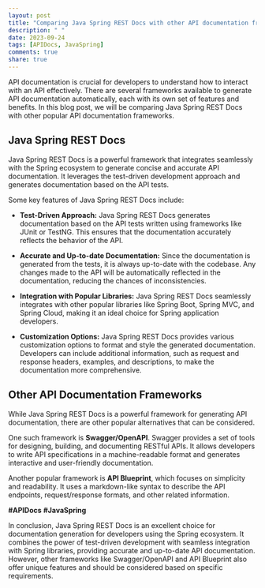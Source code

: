```yaml
---
layout: post
title: "Comparing Java Spring REST Docs with other API documentation frameworks"
description: " "
date: 2023-09-24
tags: [APIDocs, JavaSpring]
comments: true
share: true
---
```


API documentation is crucial for developers to understand how to interact with an API effectively. There are several frameworks available to generate API documentation automatically, each with its own set of features and benefits. In this blog post, we will be comparing Java Spring REST Docs with other popular API documentation frameworks.

## Java Spring REST Docs

Java Spring REST Docs is a powerful framework that integrates seamlessly with the Spring ecosystem to generate concise and accurate API documentation. It leverages the test-driven development approach and generates documentation based on the API tests.

Some key features of Java Spring REST Docs include:

- **Test-Driven Approach:** Java Spring REST Docs generates documentation based on the API tests written using frameworks like JUnit or TestNG. This ensures that the documentation accurately reflects the behavior of the API.

- **Accurate and Up-to-date Documentation:** Since the documentation is generated from the tests, it is always up-to-date with the codebase. Any changes made to the API will be automatically reflected in the documentation, reducing the chances of inconsistencies.

- **Integration with Popular Libraries:** Java Spring REST Docs seamlessly integrates with other popular libraries like Spring Boot, Spring MVC, and Spring Cloud, making it an ideal choice for Spring application developers.

- **Customization Options:** Java Spring REST Docs provides various customization options to format and style the generated documentation. Developers can include additional information, such as request and response headers, examples, and descriptions, to make the documentation more comprehensive.

## Other API Documentation Frameworks

While Java Spring REST Docs is a powerful framework for generating API documentation, there are other popular alternatives that can be considered. 

One such framework is **Swagger/OpenAPI**. Swagger provides a set of tools for designing, building, and documenting RESTful APIs. It allows developers to write API specifications in a machine-readable format and generates interactive and user-friendly documentation.

Another popular framework is **API Blueprint**, which focuses on simplicity and readability. It uses a markdown-like syntax to describe the API endpoints, request/response formats, and other related information.

**#APIDocs** **#JavaSpring**

In conclusion, Java Spring REST Docs is an excellent choice for documentation generation for developers using the Spring ecosystem. It combines the power of test-driven development with seamless integration with Spring libraries, providing accurate and up-to-date API documentation. However, other frameworks like Swagger/OpenAPI and API Blueprint also offer unique features and should be considered based on specific requirements.